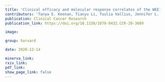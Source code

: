 ```yaml
---
title: 'Clinical efficacy and molecular response correlates of the WEE1 inhibitor adavosertib combined with cisplatin in patients with metastatic triple-negative breast cancer.'
contributors: 'Tanya E. Keenan, Tianyu Li, Tuulia Vallius, Jennifer L. Guerriero, Nabihah Tayob, Bose Kochupurakkal, Janae Davis, Ricardo Pastorello, Rie K. Tahara, Leilani Anderson, Jake Conway, Meng X. He, Erin Shannon, Robert E. Godin, Peter K. Sorger, Alan D'Andrea, Beth Overmoyer, Eric P. Winer, Elizabeth A. Mittendorf, Eliezer M. Van Allen, Geoffrey I. Shapiro and Sara M. Tolaney (2021).'
publication: Clinical Cancer Research
publication_link: https://doi.org/10.1158/1078-0432.CCR-20-3089

image:

group: harvard

date: 2020-12-14

minerva_link:
rxiv_link:
pdf_link:
show_page_link: false
---
```


